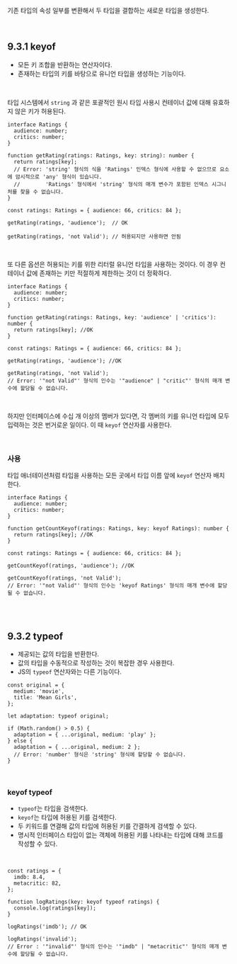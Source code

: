 기존 타입의 속성 일부를 변환해서 두 타입을 결합하는 새로운 타입을 생성한다.

<br>

## 9.3.1 keyof

- 모든 키 조합을 반환하는 연산자이다.
- 존재하는 타입의 키를 바탕으로 유니언 타입을 생성하는 기능이다.

<br>

타입 시스템에서 `string` 과 같은 포괄적인 원시 타입 사용시 컨테이너 값에 대해 유효하지 않은 키가 허용된다.

```tsx
interface Ratings {
  audience: number;
  critics: number;
}

function getRating(ratings: Ratings, key: string): number {
  return ratings[key];
  // Error: 'string' 형식의 식을 'Ratings' 인덱스 형식에 사용할 수 없으므로 요소에 암시적으로 'any' 형식이 있습니다.
  //        'Ratings' 형식에서 'string' 형식의 매개 변수가 포함된 인덱스 시그니처를 찾을 수 없습니다.
}

const ratings: Ratings = { audience: 66, critics: 84 };

getRating(ratings, 'audience');  // OK

getRating(ratings, 'not Valid'); // 허용되지만 사용하면 안됨
```

<br>


또 다른 옵션은 허용되는 키를 위한 리터럴 유니언 타입을 사용하는 것이다. 이 경우 컨테이너 값에 존재하는 키만 적절하게 제한하는 것이 더 정확하다.

```tsx
interface Ratings {
  audience: number;
  critics: number;
}

function getRating(ratings: Ratings, key: 'audience' | 'critics'): number {
  return ratings[key]; //OK
}

const ratings: Ratings = { audience: 66, critics: 84 };

getRating(ratings, 'audience'); //OK

getRating(ratings, 'not Valid'); 
// Error: '"not Valid"' 형식의 인수는 '"audience" | "critic"' 형식의 매개 변수에 할당될 수 없습니다.
```

<br>


하지만 인터페이스에 수십 개 이상의 멤버가 있다면, 각 멤버의 키를 유니언 타입에 모두 입력하는 것은 번거로운 일이다. 이 때  `keyof` 연산자를 사용한다.


<br>

### 사용

타입 애너테이션처럼 타입을 사용하는 모든 곳에서 타입 이름 앞에 `keyof` 연산자 배치한다.

```tsx
interface Ratings {
  audience: number;
  critics: number;
}

function getCountKeyof(ratings: Ratings, key: keyof Ratings): number {
  return ratings[key]; //OK
}

const ratings: Ratings = { audience: 66, critics: 84 };

getCountKeyof(ratings, 'audience'); //OK

getCountKeyof(ratings, 'not Valid');
// Error: '"not Valid"' 형식의 인수는 'keyof Ratings' 형식의 매개 변수에 할당될 수 없습니다.
```

<br><br>

## 9.3.2 typeof

- 제공되는 값의 타입을 반환한다.
- 값의 타입을 수동적으로 작성하는 것이 복잡한 경우 사용한다.
- JS의 `typeof` 연산자와는 다른 기능이다.

```tsx
const original = {
  medium: 'movie',
  title: 'Mean Girls',
};

let adaptation: typeof original;

if (Math.random() > 0.5) {
  adaptation = { ...original, medium: 'play' };
} else {
  adaptation = { ...original, medium: 2 };
  // Error: 'number' 형식은 'string' 형식에 할당할 수 없습니다.
}
```
<br>

### keyof typeof

- `typeof`는 타입을 검색한다.
- `keyof`는 타입에 허용된 키를 검색한다.
- 두 키워드를 연결해 값의 타입에 허용된 키를 간결하게 검색할 수 있다.
- 명시적 인터페이스 타입이 없는 객체에 허용된 키를 나타내는 타입에 대해 코드를 작성할 수 있다.

<br>

```tsx
const ratings = {
  imdb: 8.4,
  metacritic: 82,
};

function logRatings(key: keyof typeof ratings) {
  console.log(ratings[key]);
}

logRatings('imdb'); // OK

logRatings('invalid');
// Error : '"invalid"' 형식의 인수는 '"imdb" | "metacritic"' 형식의 매개 변수에 할당될 수 없습니다.
```
